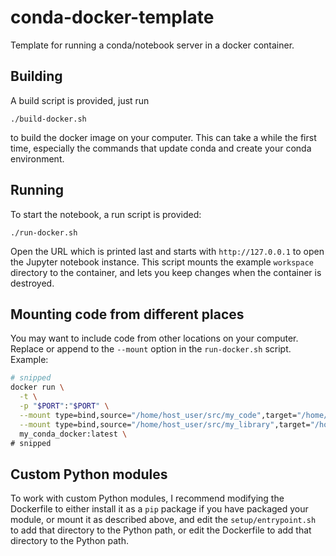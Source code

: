 # conda-docker-template

Template for running a conda/notebook server in a docker container.

## Building

A build script is provided, just run
```shell script
./build-docker.sh
```
to build the docker image on your computer.
This can take a while the first time, especially the commands
that update conda and create your conda environment.

## Running

To start the notebook, a run script is provided:
```shell script
./run-docker.sh
```
Open the URL which is printed last and starts with `http://127.0.0.1` to
open the Jupyter notebook instance.
This script mounts the example `workspace` directory to the container,
and lets you keep changes when the container is destroyed.

## Mounting code from different places

You may want to include code from other locations on your computer.
Replace or append to the `--mount` option in the `run-docker.sh` script.
Example:
```sh
# snipped
docker run \
  -t \
  -p "$PORT":"$PORT" \
  --mount type=bind,source="/home/host_user/src/my_code",target="/home/user/workspace/my_code" \
  --mount type=bind,source="/home/host_user/src/my_library",target="/home/user/workspace/my_library" \
  my_conda_docker:latest \
# snipped
```

## Custom Python modules

To work with custom Python modules, I recommend modifying the Dockerfile
to either install it as a `pip` package if you have packaged your module,
or mount it as described above, and edit the `setup/entrypoint.sh` to add
that directory to the Python path, or edit the Dockerfile to add that
directory to the Python path.
